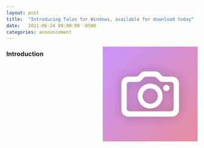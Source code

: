 ```yaml
---
layout: post
title:  "Introducing Talon for Windows, available for download today"
date:   2021-06-24 09:00:00 -0500
categories: announcement
---
```


<img align="right" width="250" height="250" style="padding-left: 25px; padding-bottom: 25px;" src="/assets/images/electrocamimg.png">

### Introduction
